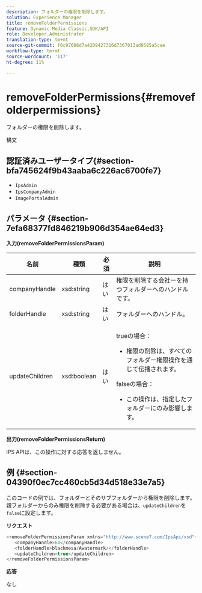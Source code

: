 ```yaml
---
description: フォルダーの権限を削除します。
solution: Experience Manager
title: removeFolderPermissions
feature: Dynamic Media Classic,SDK/API
role: Developer,Administrator
translation-type: tm+mt
source-git-commit: f6c97606d7a4209427316d7367013ad9585a5cae
workflow-type: tm+mt
source-wordcount: '117'
ht-degree: 11%

---
```



# removeFolderPermissions{#removefolderpermissions}

フォルダーの権限を削除します。

構文

## 認証済みユーザータイプ{#section-bfa745624f9b43aaba6c226ac6700fe7}

* `IpsAdmin`
* `IpsCompanyAdmin`
* `ImagePortalAdmin`

## パラメータ {#section-7efa68377fd846219b906d354ae64ed3}

**入力(removeFolderPermissionsParam)**

<table id="table_15223256C63C4F008BDB1DF6F0AFE6A8"> 
 <thead> 
  <tr> 
   <th colname="col1" class="entry"> 名前 </th> 
   <th colname="col2" class="entry"> 種類 </th> 
   <th colname="col3" class="entry"> 必須 </th> 
   <th colname="col4" class="entry"> 説明 </th> 
  </tr> 
 </thead>
 <tbody> 
  <tr> 
   <td colname="col1"> <span class="codeph"> <span class="varname"> companyHandle</span> </span> </td> 
   <td colname="col2"> <span class="codeph"> xsd:string</span> </td> 
   <td colname="col3"> はい </td> 
   <td colname="col4"> 権限を削除する会社ーを持つフォルダーへのハンドルです。 </td> 
  </tr> 
  <tr> 
   <td colname="col1"> <span class="codeph"> <span class="varname"> folderHandle</span> </span> </td> 
   <td colname="col2"> <span class="codeph"> xsd:string</span> </td> 
   <td colname="col3"> はい </td> 
   <td colname="col4"> フォルダーへのハンドル。 </td> 
  </tr> 
  <tr> 
   <td colname="col1"> <span class="codeph"> <span class="varname"> updateChildren</span> </span> </td> 
   <td colname="col2"> <span class="codeph"> xsd:boolean</span> </td> 
   <td colname="col3"> はい </td> 
   <td colname="col4"> <p><span class="codeph"> true</span>の場合： 
     <ul id="ul_1305D060E0F34A61AA3C827E43F296E6"> 
      <li id="li_AB8705F3CEAD4B8A8F1C28291A6F7EC8">権限の削除は、すべてのフォルダー権限操作を通じて伝播されます。 </li> 
     </ul> </p> <p><span class="codeph"> false</span>の場合： 
     <ul id="ul_19AEE80F1FC84B64AD623E050C12A0CD"> 
      <li id="li_B8B78851004C43DB8CB7958E380AF510">この操作は、指定したフォルダーにのみ影響します。 </li> 
     </ul> </p> </td> 
  </tr> 
 </tbody> 
</table>

**出力(removeFolderPermissionsReturn)**

IPS APIは、この操作に対する応答を返しません。

## 例 {#section-04390f0ec7cc460cb5d34d518e33e7a5}

このコードの例では、フォルダーとそのサブフォルダーから権限を削除します。 親フォルダーからのみ権限を削除する必要がある場合は、`updateChildren`を`false`に設定します。

**リクエスト**

```java
<removeFolderPermissionsParam xmlns="http://www.scene7.com/IpsApi/xsd">
   <companyHandle>64</companyHandle>
   <folderHandle>blackmesa/Awatermark/</folderHandle>
   <updateChildren>true</updateChildren>
</removeFolderPermissionsParam>
```

**応答**

なし
